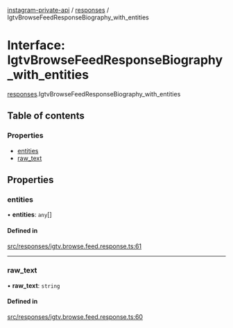 [instagram-private-api](../../README.md) / [responses](../../modules/responses.md) / IgtvBrowseFeedResponseBiography_with_entities

# Interface: IgtvBrowseFeedResponseBiography\_with\_entities

[responses](../../modules/responses.md).IgtvBrowseFeedResponseBiography_with_entities

## Table of contents

### Properties

- [entities](IgtvBrowseFeedResponseBiography_with_entities.md#entities)
- [raw\_text](IgtvBrowseFeedResponseBiography_with_entities.md#raw_text)

## Properties

### entities

• **entities**: `any`[]

#### Defined in

[src/responses/igtv.browse.feed.response.ts:61](https://github.com/Nerixyz/instagram-private-api/blob/4971f34/src/responses/igtv.browse.feed.response.ts#L61)

___

### raw\_text

• **raw\_text**: `string`

#### Defined in

[src/responses/igtv.browse.feed.response.ts:60](https://github.com/Nerixyz/instagram-private-api/blob/4971f34/src/responses/igtv.browse.feed.response.ts#L60)
